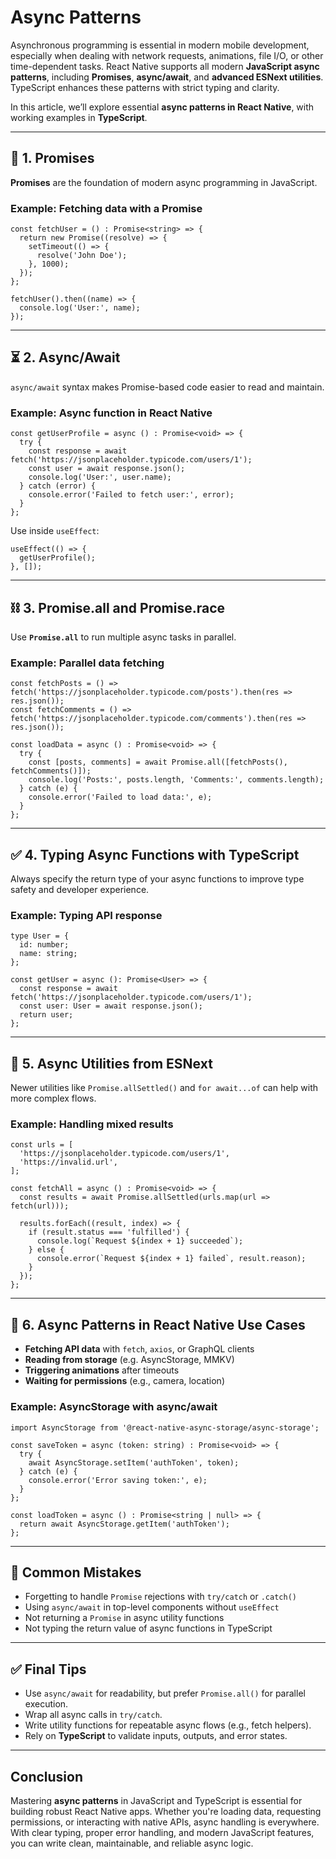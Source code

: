 # Async Patterns

Asynchronous programming is essential in modern mobile development, especially when dealing with network requests, animations, file I/O, or other time-dependent tasks. React Native supports all modern **JavaScript async patterns**, including **Promises**, **async/await**, and **advanced ESNext utilities**. TypeScript enhances these patterns with strict typing and clarity.

In this article, we’ll explore essential **async patterns in React Native**, with working examples in **TypeScript**.

---

## 🔁 1. Promises

**Promises** are the foundation of modern async programming in JavaScript.

### Example: Fetching data with a Promise

```
const fetchUser = () : Promise<string> => {
  return new Promise((resolve) => {
    setTimeout(() => {
      resolve('John Doe');
    }, 1000);
  });
};

fetchUser().then((name) => {
  console.log('User:', name);
});
```

---

## ⏳ 2. Async/Await

`async/await` syntax makes Promise-based code easier to read and maintain.

### Example: Async function in React Native

```
const getUserProfile = async () : Promise<void> => {
  try {
    const response = await fetch('https://jsonplaceholder.typicode.com/users/1');
    const user = await response.json();
    console.log('User:', user.name);
  } catch (error) {
    console.error('Failed to fetch user:', error);
  }
};
```

Use inside `useEffect`:

```
useEffect(() => {
  getUserProfile();
}, []);
```

---

## ⛓️ 3. Promise.all and Promise.race

Use **`Promise.all`** to run multiple async tasks in parallel.

### Example: Parallel data fetching

```
const fetchPosts = () => fetch('https://jsonplaceholder.typicode.com/posts').then(res => res.json());
const fetchComments = () => fetch('https://jsonplaceholder.typicode.com/comments').then(res => res.json());

const loadData = async () : Promise<void> => {
  try {
    const [posts, comments] = await Promise.all([fetchPosts(), fetchComments()]);
    console.log('Posts:', posts.length, 'Comments:', comments.length);
  } catch (e) {
    console.error('Failed to load data:', e);
  }
};
```

---

## ✅ 4. Typing Async Functions with TypeScript

Always specify the return type of your async functions to improve type safety and developer experience.

### Example: Typing API response

```
type User = {
  id: number;
  name: string;
};

const getUser = async (): Promise<User> => {
  const response = await fetch('https://jsonplaceholder.typicode.com/users/1');
  const user: User = await response.json();
  return user;
};
```

---

## 🧰 5. Async Utilities from ESNext

Newer utilities like `Promise.allSettled()` and `for await...of` can help with more complex flows.

### Example: Handling mixed results

```
const urls = [
  'https://jsonplaceholder.typicode.com/users/1',
  'https://invalid.url',
];

const fetchAll = async () : Promise<void> => {
  const results = await Promise.allSettled(urls.map(url => fetch(url)));

  results.forEach((result, index) => {
    if (result.status === 'fulfilled') {
      console.log(`Request ${index + 1} succeeded`);
    } else {
      console.error(`Request ${index + 1} failed`, result.reason);
    }
  });
};
```

---

## 🧵 6. Async Patterns in React Native Use Cases

- **Fetching API data** with `fetch`, `axios`, or GraphQL clients
- **Reading from storage** (e.g. AsyncStorage, MMKV)
- **Triggering animations** after timeouts
- **Waiting for permissions** (e.g., camera, location)

### Example: AsyncStorage with async/await

```
import AsyncStorage from '@react-native-async-storage/async-storage';

const saveToken = async (token: string) : Promise<void> => {
  try {
    await AsyncStorage.setItem('authToken', token);
  } catch (e) {
    console.error('Error saving token:', e);
  }
};

const loadToken = async () : Promise<string | null> => {
  return await AsyncStorage.getItem('authToken');
};
```

---

## 🚫 Common Mistakes

- Forgetting to handle `Promise` rejections with `try/catch` or `.catch()`
- Using `async/await` in top-level components without `useEffect`
- Not returning a `Promise` in async utility functions
- Not typing the return value of async functions in TypeScript

---

## ✅ Final Tips

- Use `async/await` for readability, but prefer `Promise.all()` for parallel execution.
- Wrap all async calls in `try/catch`.
- Write utility functions for repeatable async flows (e.g., fetch helpers).
- Rely on **TypeScript** to validate inputs, outputs, and error states.

---

## Conclusion

Mastering **async patterns** in JavaScript and TypeScript is essential for building robust React Native apps. Whether you're loading data, requesting permissions, or interacting with native APIs, async handling is everywhere. With clear typing, proper error handling, and modern JavaScript features, you can write clean, maintainable, and reliable async logic.